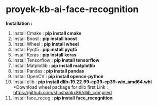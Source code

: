 # proyek-kb-ai-face-recognition
**Installation :**
1. Install Cmake           : **pip install cmake**
2. Install Boost           : **pip install boost**
3. Install Wheel           : **pip install wheel**
4. Install Pyqt5           : **pip install pyqt5**
5. Install Keras           : **pip install keras**
6. Install Tensorflow      : **pip install tensorflow**
7. Install Matplotlib      : **pip install matplotlib**
8. Install Pandas          : **pip install pandas**
9. Install OpenCV          : **pip install opencv-python**
10. Install dlib           : **pip install dlib-19.22.99-cp39-cp39-win_amd64.whl**
*Download wheel package for dlib first
Link : https://github.com/shashankx86/dlib_compiled
11. Install face_recog     : **pip install face_recognition**

